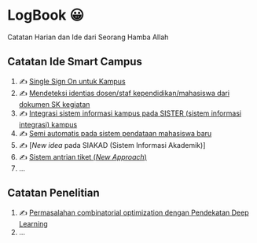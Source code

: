 # LogBook :grinning:
Catatan Harian dan Ide dari Seorang Hamba Allah

## Catatan Ide Smart Campus
1. :writing_hand: [Single Sign On untuk Kampus](SmartCampus/sso.md)
2. :writing_hand: [Mendeteksi identias dosen/staf kependidikan/mahasiswa dari dokumen SK kegiatan]()
3. :writing_hand: [Integrasi sistem informasi kampus pada SISTER (sistem informasi integrasi) kampus]()
4. :writing_hand: [Semi automatis pada sistem pendataan mahasiswa baru]()
5. :writing_hand: [*New idea* pada SIAKAD (Sistem Informasi Akademik)]
6. :writing_hand: [Sistem antrian tiket (*New Approach*)]()
7. ...
## Catatan Penelitian
1. :writing_hand: [Permasalahan combinatorial optimization dengan Pendekatan Deep Learning](Penelitian/COP-DL.md)
2. ...